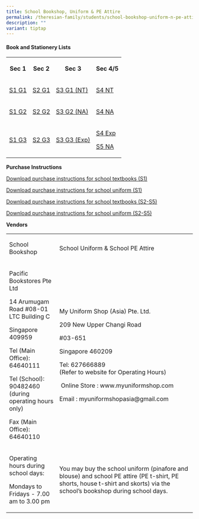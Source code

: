 ```yaml
---
title: School Bookshop, Uniform & PE Attire
permalink: /theresian-family/students/school-bookshop-uniform-n-pe-attire/
description: ""
variant: tiptap
---
```

<h4><strong>Book and Stationery Lists</strong></h4>
<p></p>
<table style="minWidth: 100px">
<colgroup>
<col>
<col>
<col>
<col>
</colgroup>
<tbody>
<tr>
<th rowspan="1" colspan="1">
<p>Sec 1</p>
</th>
<th rowspan="1" colspan="1">
<p>Sec 2</p>
</th>
<th rowspan="1" colspan="1">
<p>Sec 3</p>
</th>
<th rowspan="1" colspan="1">
<p>Sec 4/5</p>
</th>
</tr>
<tr>
<td rowspan="1" colspan="1">
<p><a href="/files/Booklist/2025/Booklist_2025___S1_G1.pdf" rel="noopener nofollow" target="_blank">S1 G1</a>
</p>
</td>
<td rowspan="1" colspan="1">
<p><a href="/files/Booklist/2025/Booklist_2025___S2_G1.pdf" rel="noopener nofollow" target="_blank">S2 G1</a>
</p>
</td>
<td rowspan="1" colspan="1">
<p><a href="/files/Booklist/2025/Booklist_2025___S3_G1_NT.pdf" rel="noopener nofollow" target="_blank">S3 G1 (NT)</a>
</p>
</td>
<td rowspan="1" colspan="1">
<p><a href="/files/Booklist/2025/Booklist_2025___S4_NT.pdf" rel="noopener nofollow" target="_blank">S4 NT</a>
</p>
</td>
</tr>
<tr>
<td rowspan="1" colspan="1">
<p><a href="/files/Booklist/2025/Booklist_2025___S1_G2.pdf" rel="noopener nofollow" target="_blank">S1 G2</a>
</p>
</td>
<td rowspan="1" colspan="1">
<p><a href="/files/Booklist/2025/Booklist_2025___S2_G2.pdf" rel="noopener nofollow" target="_blank">S2 G2</a>
</p>
</td>
<td rowspan="1" colspan="1">
<p><a href="/files/Booklist/2025/Booklist_2025___S3_G2_NA.pdf" rel="noopener nofollow" target="_blank">S3 G2 (NA)</a>
</p>
</td>
<td rowspan="1" colspan="1">
<p><a href="/files/Booklist/2025/Booklist_2025___S4_NA.pdf" rel="noopener nofollow" target="_blank">S4 NA</a>
</p>
</td>
</tr>
<tr>
<td rowspan="1" colspan="1">
<p><a href="/files/Booklist/2025/Booklist_2025___S1_G3.pdf" rel="noopener nofollow" target="_blank">S1 G3</a>
</p>
</td>
<td rowspan="1" colspan="1">
<p><a href="/files/Booklist/2025/Booklist_2025___S2_G3.pdf" rel="noopener nofollow" target="_blank">S2 G3</a>
</p>
</td>
<td rowspan="1" colspan="1">
<p><a href="/files/Booklist/2025/Booklist_2025___S3_G3_EXP.pdf" rel="noopener nofollow" target="_blank">S3 G3 (Exp)</a>
</p>
</td>
<td rowspan="1" colspan="1">
<p><a href="/files/Booklist/2025/Booklist_2025___S4_EXP.pdf" rel="noopener nofollow" target="_blank">S4 Exp</a>
</p>
<p><a href="/files/Booklist/2025/Booklist_2025___S5_NA.pdf" rel="noopener nofollow" target="_blank">S5 NA</a>
</p>
</td>
</tr>
</tbody>
</table>
<p></p>
<p><strong>Purchase Instructions</strong>
</p>
<p><a href="/files/Booklist/2025/Pacific_Bookstores___Instructions_Sheet_for_Purchase__S1__2025_Cohort_.pdf" rel="noopener nofollow" target="_blank">Download purchase instructions for school textbooks (S1)</a>
</p>
<p><a href="/files/Booklist/2025/KH_Uniform___Instructions_Sheet_for_Purchase__S1__2025_Cohort_.pdf" rel="noopener nofollow" target="_blank">Download purchase instructions for school uniform (S1)</a>
</p>
<p><a href="/files/Booklist/2025/Pacific_Bookstores__Instructions_Sheet_for_Year_end_Sale__S2_to_S5___2025_Cohort_.pdf" rel="noopener nofollow" target="_blank">Download purchase instructions for school textbooks (S2-S5)</a>
</p>
<p><a href="/files/Booklist/2025/KH_Uniform___Instructions_Sheet_for_Year_end_Sale__S2_to_S5___2025_Cohort_.pdf" rel="noopener nofollow" target="_blank">Download purchase instructions for school uniform (S2-S5)</a>
</p>
<p><strong>Vendors</strong>
</p>
<table style="minWidth: 50px">
<colgroup>
<col>
<col>
</colgroup>
<tbody>
<tr>
<td rowspan="1" colspan="1">
<p>School Bookshop</p>
</td>
<td rowspan="1" colspan="1">
<p>School Uniform &amp; School PE Attire</p>
</td>
</tr>
<tr>
<td rowspan="1" colspan="1">
<p>Pacific Bookstores Pte Ltd</p>
<p>14 Arumugam Road #08-01 LTC Building C</p>
<p>Singapore 409959</p>
<p>Tel (Main Office): 64640111</p>
<p>Tel (School): 90482460 (during operating hours only)</p>
<p>Fax (Main Office): 64640110</p>
</td>
<td rowspan="1" colspan="1">
<p>My Uniform Shop (Asia) Pte. Ltd.</p>
<p>209 New Upper Changi Road</p>
<p>#03-651</p>
<p>Singapore 460209</p>
<p>Tel: 627666889
<br>(Refer to website for Operating Hours)</p>
<p>&nbsp;Online Store : www.myuniformshop.com</p>
<p>Email : myuniformshopasia@gmail.com</p>
</td>
</tr>
<tr>
<td rowspan="1" colspan="1">
<p>Operating hours during school days:</p>
<p>Mondays to Fridays - 7.00 am to 3.00 pm&nbsp;</p>
</td>
<td rowspan="1" colspan="1">
<p>You may buy the school uniform (pinafore and blouse) and school PE attire
(PE t-shirt, PE shorts, house t-shirt and&nbsp;skorts) via the school’s
bookshop during school days.&nbsp;</p>
</td>
</tr>
</tbody>
</table>
<p></p>